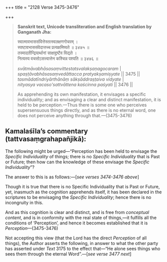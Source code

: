 +++
title = "2128 Verse 3475-3476"

+++
> **Sanskrit text, Unicode transliteration and English translation by Ganganath Jha:** 
>
> स्वात्मावभाससंवित्तेस्तत्स्वलक्षणगोचरम् ।  
> स्पष्टावभाससंवेदात्तच्च प्रत्यक्षमिष्यते ॥ ३४७५ ॥  
> तस्मादतीन्द्रियार्थानां साक्षाद्द्रष्टैव विद्यते ।  
> नित्यस्य वचसोऽसत्त्वात्तेन कश्चिन्न पश्यति ॥ ३४७६ ॥ 
>
> *svātmāvabhāsasaṃvittestatsvalakṣaṇagocaram* \|  
> *spaṣṭāvabhāsasaṃvedāttacca pratyakṣamiṣyate* \|\| 3475 \|\|  
> *tasmādatīndriyārthānāṃ sākṣāddraṣṭaiva vidyate* \|  
> *nityasya vacaso'sattvāttena kaścinna paśyati* \|\| 3476 \|\| 
>
> As apprehending its own manifestation, it envisages a specific individuality; and as envisaging a clear and distinct manifestation, it is held to be perception.—Thus there is some one who perceives supersensuous things directly, and as there is no eternal word, one does not perceive anything through that.—(3475-3476)



## Kamalaśīla’s commentary (tattvasaṃgrahapañjikā):

The following might be urged—“Perception has been held to envisage the *Specific Individuality* of things; there is no *Specific Individuality* that is Past or Future; then how can the knowledge of these envisage the *Specific Individuality*”?

The answer to this is as follows:—[*see verses 3474-3476 above*]

Though it is true that there is no Specific Individuality that is Past or Future, yet, inasmuch as the cognition apprehends itself, it has been declared in the scriptures to be envisaging the *Specific Individuality*; hence there is no incongruity in this.

And as this cognition is clear and distinct, and is free from *conceptual content*, and is in conformity with the real state of things,—it fulfills all the conditions of ‘Perception’, and hence it becomes established that it is *Perception*—(3475-3476)

Not accepting this view (that the Lord has the direct *Perception* of all things), the Author asserts the following, in answer to what the other party has asserted under *Text* 3175 to the effect that—“He alone sees things who sees them through the eternal Word”.—[*see verse 3477 next*]


